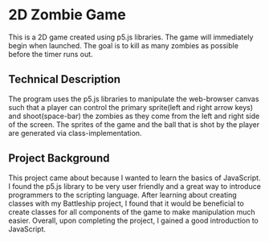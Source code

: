 # 2D Zombie Game
This is a 2D game created using p5.js libraries. The game will immediately begin when launched. The goal is to kill as many zombies as possible before the timer runs out. 

## Technical Description
The program uses the p5.js libraries to manipulate the web-browser canvas such that a player can control the primary sprite(left and right arrow keys) and shoot(space-bar) the zombies as they come from the left and right side of the screen. The sprites of the game and the ball that is shot by the player are generated via class-implementation.

## Project Background
This project came about because I wanted to learn the basics of JavaScript. I found the p5.js library to be very user friendly and a great way to introduce programmers to the scripting language. After learning about creating classes with my Battleship project, I found that it would be beneficial to create classes for all components of the game to make manipulation much easier. Overall, upon completing the project, I gained a good introduction to JavaScript.
